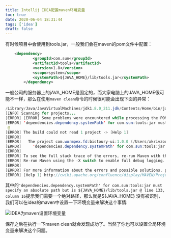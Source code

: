 ```yaml
---
title: Intellij IDEA配置maven环境变量
toc: true
date: 2020-06-04 18:31:44
tags: ['idea']
draft: false
---
```


有时候项目中会使用到tools.jar，一般我们会在maven的pom文件中配置：

```xml
	<dependency>
			<groupId>com.sun</groupId>
			<artifactId>tools</artifactId>
			<version>1.8</version>
			<scope>system</scope>
			<systemPath>${JAVA_HOME}/lib/tools.jar</systemPath>
		</dependency>
```

一般公司的服务器上的jAVA_HOME是固定的，而大家电脑上的JAVA_HOME很可能不一样，那么在使用`maven clean`命令的时候很可能会出现下面的异常：

```java
/Library/Java/JavaVirtualMachines/jdk1.8.0_211.jdk/Contents/Home/bin/java -Dvisualvm.id=106646863982958 -Dmaven.multiModuleProjectDirectory=/Users/xkrivzooh/IdeaProjects/bistoury "-Dmaven.home=/Applications/IntelliJ IDEA.app/Contents/plugins/maven/lib/maven3" "-Dclassworlds.conf=/Applications/IntelliJ IDEA.app/Contents/plugins/maven/lib/maven3/bin/m2.conf" "-Dmaven.ext.class.path=/Applications/IntelliJ IDEA.app/Contents/plugins/maven/lib/maven-event-listener.jar" "-javaagent:/Applications/IntelliJ IDEA.app/Contents/lib/idea_rt.jar=49260:/Applications/IntelliJ IDEA.app/Contents/bin" -Dfile.encoding=UTF-8 -classpath "/Applications/IntelliJ IDEA.app/Contents/plugins/maven/lib/maven3/boot/plexus-classworlds.license:/Applications/IntelliJ IDEA.app/Contents/plugins/maven/lib/maven3/boot/plexus-classworlds-2.6.0.jar" org.codehaus.classworlds.Launcher -Didea.version2020.1.1 --update-snapshots clean
[INFO] Scanning for projects...
[ERROR] [ERROR] Some problems were encountered while processing the POMs:
[ERROR] 'dependencies.dependency.systemPath' for com.sun:tools:jar must specify an absolute path but is ${JAVA_HOME}/lib/tools.jar @ line 133, column 16
 @ 
[ERROR] The build could not read 1 project -> [Help 1]
[ERROR]   
[ERROR]   The project com.wormpex.fd:bistoury-ui:1.0.0 (/Users/xkrivzooh/IdeaProjects/bistoury/bistoury-ui/pom.xml) has 1 error
[ERROR]     'dependencies.dependency.systemPath' for com.sun:tools:jar must specify an absolute path but is ${JAVA_HOME}/lib/tools.jar @ line 133, column 16
[ERROR] 
[ERROR] To see the full stack trace of the errors, re-run Maven with the -e switch.
[ERROR] Re-run Maven using the -X switch to enable full debug logging.
[ERROR] 
[ERROR] For more information about the errors and possible solutions, please read the following articles:
[ERROR] [Help 1] http://cwiki.apache.org/confluence/display/MAVEN/ProjectBuildingException
```

其中的`'dependencies.dependency.systemPath' for com.sun:tools:jar must specify an absolute path but is ${JAVA_HOME}/lib/tools.jar @ line 133, column 16`提示我们需要一个绝对路径，那么就是${JAVA_HOME}
没有被识别，我们可以在idea的maven中设置一下环境变量来解决这个事情:

![IDEA为maven设置环境变量](http://wenchao.ren/img/2020/11/20200604183613.png)

保存之后在执行一下maven clean就会发现成功了。当然了你也可以设置全局环境变量来解决这个问题。